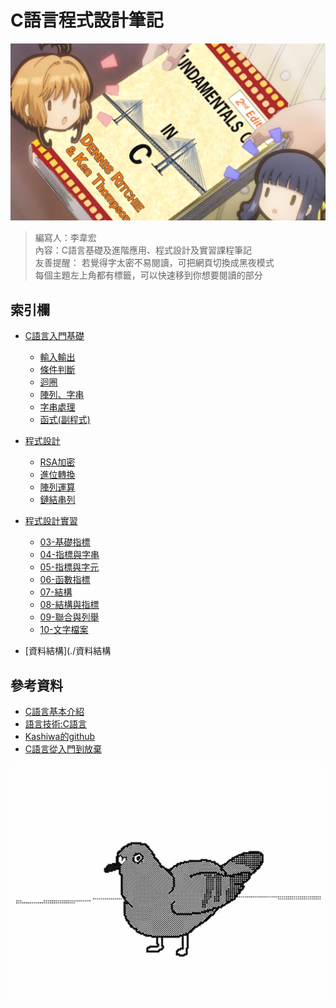 # C語言程式設計筆記
 ![](./picture/general/AddText_03-19-10.49.37.png)
>編寫人：李韋宏  
>內容：C語言基礎及進階應用、程式設計及實習課程筆記         
>友善提醒：
            若覺得字太密不易閱讀，可把網頁切換成黑夜模式                
            每個主題左上角都有標籤，可以快速移到你想要閱讀的部分

## 索引欄

+ [C語言入門基礎](./C語言入門基礎)
   + [輸入輸出](./C語言入門基礎/輸入輸出.md)
   + [條件判斷](./C語言入門基礎/條件判斷.md)
   + [迴圈](./C語言入門基礎/迴圈.md)
   + [陣列、字串](./C語言入門基礎/陣列.md)
   + [字串處理](./C語言入門基礎/字串.md)
   + [函式(副程式)](./C語言入門基礎/.md)
   
+ [程式設計](./程式設計)
   + [RSA加密](./程式設計/RSA加密.md)
   + [進位轉換](./程式設計/二進轉十進&十進轉二進.md)
   + [陣列運算](./程式設計/陣列運算.md)
   + [鏈結串列](./程式設計/鏈結串列.md)
+ [程式設計實習](./程式設計實習)
   + [03-基礎指標](./程式設計實習/W3基礎指標.md)
   + [04-指標與字串](./程式設計實習/W4指標與字串.md)
   + [05-指標與字元](./程式設計實習/)
   + [06-函數指標](./程式設計實習/)
   + [07-結構](./程式設計實習/)
   + [08-結構與指標](./程式設計實習/)
   + [09-聯合與列舉](./程式設計實習/)
   + [10-文字檔案](./程式設計實習/)
+ [資料結構](./資料結構
## 參考資料
   + [C語言基本介紹](http://www2.lssh.tp.edu.tw/~hlf/class-1/lang-c/index.htm?fbclid=IwAR34EjBm10635jdUERfG_C0SZvZFKU_4dDCef3TyHWGVpnGk3BtQfPxFY6I)   
   + [語言技術:C語言](https://openhome.cc/Gossip/CGossip/)    
   + [Kashiwa的github](https://github.com/ksw2000)
   + [C語言從入門到放棄]()    

   ![](./picture/meme/程式鴿子.gif)
